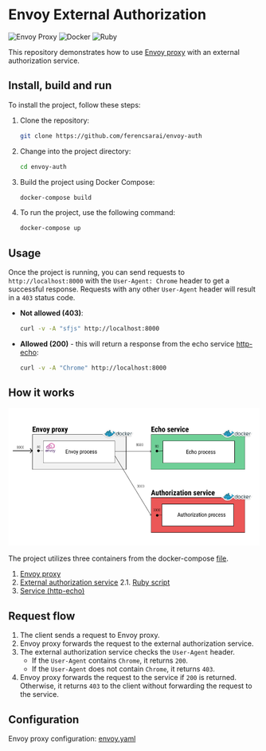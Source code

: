 # Envoy External Authorization

![Envoy Proxy](https://img.shields.io/badge/envoy_proxy-magenta?style=social&logo=envoyproxy&logoSize=auto) ![Docker](https://img.shields.io/badge/docker-blue?style=social&logo=docker&logoSize=auto) ![Ruby](https://img.shields.io/badge/ruby-red?style=social&logo=ruby&logoSize=auto)

This repository demonstrates how to use [Envoy proxy](https://www.envoyproxy.io/) with an external authorization service.

## Install, build and run

To install the project, follow these steps:

1. Clone the repository:

    ```bash
    git clone https://github.com/ferencsarai/envoy-auth
    ```

2. Change into the project directory:

    ```bash
    cd envoy-auth
    ```

3. Build the project using Docker Compose:

    ```bash
    docker-compose build
    ```

4. To run the project, use the following command:

    ```bash
    docker-compose up
    ```

## Usage

Once the project is running, you can send requests to `http://localhost:8000` with the `User-Agent: Chrome` header to get a successful response. Requests with any other `User-Agent` header will result in a `403` status code.

- **Not allowed (403)**:

    ```bash
    curl -v -A "sfjs" http://localhost:8000
    ```

- **Allowed (200)** - this will return a response from the echo service [http-echo](https://hub.docker.com/r/solsson/http-echo):

    ```bash
    curl -v -A "Chrome" http://localhost:8000
    ```

## How it works

![Envoy External Authorization](./assets/envoy_proxy.png)

The project utilizes three containers from the docker-compose [file](docker-compose.yaml).

1. [Envoy proxy](Dockerfile-proxy)
2. [External authorization service](Dockerfile-auth-service)
    2.1. [Ruby script](./auth-service.rb)
3. [Service (http-echo)](Dockerfile-web-echo)

## Request flow

1. The client sends a request to Envoy proxy.
2. Envoy proxy forwards the request to the external authorization service.
3. The external authorization service checks the `User-Agent` header.
   - If the `User-Agent` contains `Chrome`, it returns `200`.
   - If the `User-Agent` does not contain `Chrome`, it returns `403`.
4. Envoy proxy forwards the request to the service if `200` is returned. Otherwise, it returns `403` to the client without forwarding the request to the service.

## Configuration

Envoy proxy configuration: [envoy.yaml](./envoy.yaml)
